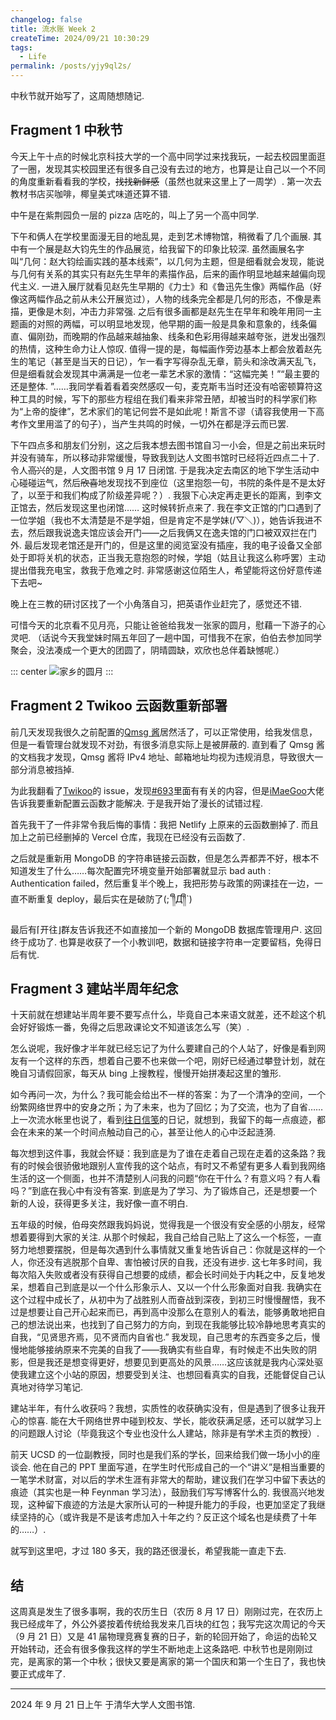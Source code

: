 ```yaml
---
changelog: false
title: 流水账 Week 2
createTime: 2024/09/21 10:30:29
tags:
  - Life
permalink: /posts/yjy9ql2s/
---
```


中秋节就开始写了，这周随想随记.

## Fragment 1 中秋节

今天上午十点的时候北京科技大学的一个高中同学过来找我玩，一起去校园里面逛了一圈，发现其实校园里还有很多自己没有去过的地方，也算是让自己以一个不同的角度重新看看我的学校，<s>找找新鲜感</s>（虽然也就来这里上了一周学）. 第一次去教材书店买咖啡，椰皇美式味道还算不错.

中午是在紫荆园负一层的 pizza 店吃的，叫上了另一个高中同学.

下午和俩人在学校里面漫无目的地乱晃，走到艺术博物馆，稍微看了几个画展.
其中有一个展是赵大钧先生的作品展览，给我留下的印象比较深. 虽然画展名字叫“几何：赵大钧绘画实践的基本线索”，以几何为主题，但是细看就会发现，能说与几何有关系的其实只有赵先生早年的素描作品，后来的画作明显地越来越偏向现代主义.
一进入展厅就看见赵先生早期的《力士》和《鲁迅先生像》两幅作品（好像这两幅作品之前从未公开展览过），人物的线条完全都是几何的形态，不像是素描，更像是木刻，冲击力非常强. 之后有很多画都是赵先生在早年和晚年用同一主题画的对照的两幅，可以明显地发现，他早期的画一般是具象和意象的，线条偏直、偏刚劲，而晚期的作品越来越抽象、线条和色彩用得越来越夸张，迸发出强烈的热情，这种生命力让人惊叹.
值得一提的是，每幅画作旁边基本上都会放着赵先生的笔记（甚至是当天的日记），乍一看字写得杂乱无章，箭头和涂改满天乱飞，但是细看就会发现其中满满是一位老一辈艺术家的激情：“这幅完美！”“最主要的还是整体. ”……我同学看着看着突然感叹一句，麦克斯韦当时还没有哈密顿算符这种工具的时候，写下的那些方程组在我们看来非常丑陋，却被当时的科学家们称为“上帝的旋律”，艺术家们的笔记何尝不是如此呢！斯言不谬（请容我使用一下高考作文里用滥了的句子），当产生共鸣的时候，一切外在都是浮云而已罢.

下午四点多和朋友们分别，这之后我本想去图书馆自习一小会，但是之前出来玩时并没有骑车，所以移动非常缓慢，导致我到达人文图书馆时已经将近四点二十了. 令人<s>高兴</s>的是，人文图书馆 9 月 17 日闭馆. 于是我决定去南区的地下学生活动中心碰碰运气，然后<s>欣喜</s>地发现找不到座位（这里抱怨一句，书院的条件是不是太好了，以至于和我们构成了阶级差异呢？）. 我狠下心决定再走更长的距离，到李文正馆去，然后发现这里也闭馆……
这时候转折点来了. 我在李文正馆的门口遇到了一位学姐（我也不太清楚是不是学姐，但是肯定不是学妹(/▽＼)），她告诉我进不去，然后跟我说逸夫馆应该会开门——之后我俩又在逸夫馆的门口被双双拦在门外. 最后发现老馆还是开门的，但是这里的阅览室没有插座，我的电子设备又全部处于即将关机的状态，正当我无意抱怨的时候，学姐（姑且让我这么称呼罢）主动提出借我充电宝，救我于危难之时.
非常感谢这位陌生人，希望能将这份好意传递下去吧~

晚上在三教的研讨区找了一个小角落自习，把英语作业赶完了，感觉还不错.

可惜今天的北京看不见月亮，只能让爸爸给我发一张家的圆月，慰藉一下游子的心灵吧. （话说今天我堂妹时隔五年回了一趟中国，可惜我不在家，伯伯去参加同学聚会，没法凑成一个更大的团圆了，阴晴圆缺，欢欣也总伴着缺憾呢.）

::: center
![家乡的圆月](https://p.sda1.dev/19/512f5321a0bd23e02ada975328951803/长沙之月.jpg)
:::

## Fragment 2 Twikoo 云函数重新部署

前几天发现我很久之前配置的[Qmsg 酱](https://qmsg.zendee.cn/)居然活了，可以正常使用，给我发信息，但是一看管理台就发现不对劲，有很多消息实际上是被屏蔽的. 直到看了 Qmsg 酱的文档我才发现，Qmsg 酱将 IPv4 地址、邮箱地址均视为违规消息，导致很大一部分消息被挡掉.

为此我翻看了[Twikoo](https://github.com/twikoojs/twikoo)的 issue，发现[#693](https://github.com/twikoojs/twikoo/issues/693)里面有有关的内容，但是[iMaeGoo](https://www.imaegoo.com/)大佬告诉我要重新配置云函数才能解决. 于是我开始了漫长的试错过程.

首先我干了一件非常令我后悔的事情：我把 Netlify 上原来的云函数删掉了. 而且加上之前已经删掉的 Vercel 仓库，我现在已经没有云函数了.

之后就是重新用 MongoDB 的字符串链接云函数，但是怎么弄都弄不好，根本不知道发生了什么……每次配置完环境变量开始部署就显示 bad auth : Authentication failed，然后重复半个晚上，我把形势与政策的网课挂在一边，一直不断重复 deploy，最后实在是破防了(;´༎ຶД༎ຶ`)

最后有⌈开往⌋群友告诉我还不如直接加一个新的 MongoDB 数据库管理用户. 这回终于成功了. 也算是收获了一个小教训吧，数据和链接字符串一定要留档，免得日后有忧.

## Fragment 3 建站半周年纪念

十天前就在想建站半周年要不要写点什么，毕竟自己本来语文就差，还不趁这个机会好好锻炼一番，免得之后思政课论文不知道该怎么写（笑）.

怎么说呢，我好像才半年就已经忘记了为什么要建自己的个人站了，好像是看到网友有一个这样的东西，想着自己要不也来做一个吧，刚好已经通过攀登计划，就在晚自习请假回家，每天从 bing 上搜教程，慢慢开始拼凑起这里的雏形.

如今再问一次，为什么？我可能会给出不一样的答案：为了一个清净的空间，一个纷繁网络世界中的安身之所；为了未来，也为了回忆；为了交流，也为了自省……上一次流水帐里也说了，看到[往日信笺](https://www.xingmail.cn/)的日记，就想到，我留下的每一点痕迹，都会在未来的某一个时间点触动自己的心，甚至让他人的心中泛起涟漪.

每次想到这件事，我就会怀疑：我到底是为了谁在走着自己现在走着的这条路？我有的时候会很骄傲地跟别人宣传我的这个站点，有时又不希望有更多人看到我网络生活的这一个侧面，也并不清楚别人问我的问题“你在干什么？有意义吗？有人看吗？”到底在我心中有没有答案. 到底是为了学习、为了锻炼自己，还是想要一个新的人设，获得更多关注，我好像一直不明白.

五年级的时候，伯母突然跟我妈妈说，觉得我是一个很没有安全感的小朋友，经常想着要得到大家的关注. 从那个时候起，我自己给自己贴上了这么一个标签，一直努力地想要摆脱，但是每次遇到什么事情就又重复地告诉自己：你就是这样的一个人，你还没有逃脱那个自卑、害怕被讨厌的自我，还没有进步. 这七年多时间，我每次陷入失败或者没有获得自己想要的成绩，都会长时间处于内耗之中，反复地发呆，想着自己到底是以一个什么形象示人、又以一个什么形象面对自我. 我确实在这个过程中成长了，从初中为了战胜别人而奋战到深夜，到初三时慢慢醒悟，我不过是想要让自己开心起来而已，再到高中没那么在意别人的看法，能够勇敢地把自己的想法说出来，也找到了自己努力的方向，到现在我能够比较冷静地思考真实的自我，“见贤思齐焉，见不贤而内自省也.” 我发现，自己思考的东西变多之后，慢慢地能够接纳原来不完美的自我了——我确实有些自卑，有时候走不出失败的阴影，但是我还是想变得更好，想要见到更高处的风景……这应该就是我内心深处驱使我建立这个小站的原因，想要受到关注、也想回看真实的自我，还能督促自己认真地对待学习笔记.

建站半年，有什么收获吗？我想，实质性的收获确实没有，但是遇到了很多让我开心的惊喜. 能在大千网络世界中碰到校友、学长，能收获满足感，还可以就学习上的问题跟人讨论（毕竟我这个专业也没什么人建站，除非是有学术主页的教授）.

前天 UCSD 的一位副教授，同时也是我们系的学长，回来给我们做一场小小的座谈会. 他在自己的 PPT 里面写道，在学生时代形成自己的一个“讲义”是相当重要的一笔学术财富，对以后的学术生涯有非常大的帮助，建议我们在学习中留下表达的痕迹（其实也是一种 Feynman 学习法），鼓励我们写写博客什么的. 我很高兴地发现，这种留下痕迹的方法是大家所认可的一种提升能力的手段，也更加坚定了我继续坚持的心（或许我是不是该考虑加入十年之约？反正这个域名也是续费了十年的……）.

就写到这里吧，才过 180 多天，我的路还很漫长，希望我能一直走下去.

## 结

这周真是发生了很多事啊，我的农历生日（农历 8 月 17 日）刚刚过完，在农历上我已经成年了，外公外婆按着传统给我发来几百块的红包；我写完这次周记的今天（9 月 21 日）又是 41 届物理竞赛复赛的日子，新的轮回开始了，命运的齿轮又开始转动，还会有很多像我这样的学生不断地走上这条路吧. 中秋节也是刚刚过完，是离家的第一个中秋；很快又要是离家的第一个国庆和第一个生日了，我也快要正式成年了.

---

2024 年 9 月 21 日上午
于清华大学人文图书馆.

